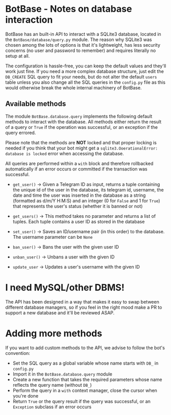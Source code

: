 # BotBase - Notes on database interaction

BotBase has an built-in API to interact with a SQLite3 database, located in the
`BotBase/database/query.py` module. The reason why SQLite3 was chosen among the
lots of options is that it's lightweight, has less security concerns (no user
and password to remember) and requires literally no setup at all.

The configuration is hassle-free, you can keep the default values and they'll
work just fine. If you need a more complex database structure, just edit
the `DB_CREATE` SQL query to fit your needs, but do not alter the default
`users` table unless you also change all the SQL queries in the `config.py`
file as this would otherwise break the whole internal machinery of BotBase.

## Available methods

The module `BotBase.database.query` implements the following default methods
to interact with the database. All methods either return the result of a query
or `True` if the operation was successful, or an exception if the query errored.

Please note that the methods are **NOT** locked and that proper locking is
needed if you think that your bot might get a `sqlite3.OoerationalError: database
is locked` error when accessing the database.

All queries are performed within a `with` block and therefore rollbacked
automatically if an error occurs or committed if the transaction was successful.

- `get_user()` -> Given a Telegram ID as input, returns a tuple containing
the unique id of the user in the database, its telegram id, username,
the date and time the user was inserted in the database as a string
(formatted as d/m/Y H:M:S) and an integer (0 for `False` and 1 for `True`)
that represents the user's status (whether it is banned or not)

- `get_users()` -> This method takes no parameter and returns a list
of tuples. Each tuple contains a user ID as stored in the database

- `set_user()` -> Saves an ID/username pair (in this order)
to the database. The username parameter can be `None`

- `ban_user()` -> Bans the user with the given user ID

- `unban_user()` -> Unbans a user with the given ID

- `update_user` -> Updates a user's username with the given ID

# I need MySQL/other DBMS!

The API has been designed in a way that makes it easy to swap between different
database managers, so if you feel in the right mood make a PR to support a new
database and it'll be reviewed ASAP.


# Adding more methods

If you want to add custom methods to the API, we advise to follow the bot's convention:

- Set the SQL query as a global variable whose name starts with `DB_` in `config.py`
- Import it in the `BotBase.database.query` module
- Create a new function that takes the required parameters whose name reflects the query name (without `DB_`)
- Perform the query in a `with` context manager, close the cursor when you're done
- Return `True` or the query result if the query was successful, or an `Exception` subclass if an error occurs

